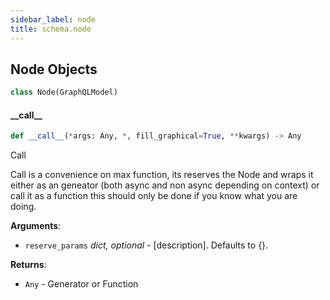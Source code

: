 ```yaml
---
sidebar_label: node
title: schema.node
---
```


## Node Objects

```python
class Node(GraphQLModel)
```

#### \_\_call\_\_

```python
def __call__(*args: Any, *, fill_graphical=True, **kwargs) -> Any
```

Call

Call is a convenience on max function, its reserves the Node and wraps it either as
an geneator (both async and non async depending on context) or call it as a function
this should only be done if you know what you are doing.

**Arguments**:

- `reserve_params` _dict, optional_ - [description]. Defaults to {}.
  

**Returns**:

- `Any` - Generator or Function

